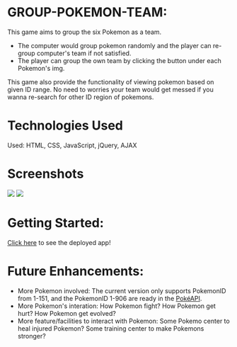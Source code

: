 # GROUP-POKEMON-TEAM:

This game aims to group the six Pokemon as a team.

- The computer would group pokemon randomly and the player can re-group computer's team if not satisfied.
- The player can group the own team by clicking the button under each Pokemon's img.

This game also provide the functionality of viewing pokemon based on given ID range. No need to worries your team would get messed if you wanna re-search for other ID region of pokemons.

# Technologies Used

Used: HTML, CSS, JavaScript, jQuery, AJAX

# Screenshots

![](https://alanchu61.github.io/GROUP-POKEMON-TEAM/src/gameTop.png)
![](https://alanchu61.github.io/GROUP-POKEMON-TEAM/src/gameBtm.png)

# Getting Started:

[Click here](https://alanchu61.github.io/GROUP-POKEMON-TEAM/) to see the deployed app!

# Future Enhancements:

- More Pokemon involved: The current version only supports PokemonID from 1-151, and the PokemonID 1-906 are ready in the [PokéAPI](https://pokeapi.co/).
- More Pokemon's interation: How Pokemon fight? How Pokemon get hurt? How Pokemon get evolved?
- More feature/facilities to interact with Pokemon: Some Pokemo center to heal injured Pokemon? Some training center to make Pokemons stronger?
